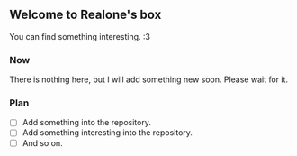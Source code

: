 ## Welcome to Realone's box
You can find something interesting. :3
### Now
There is nothing here, but I will add something new soon. Please wait for it.
### Plan
- [ ] Add something into the repository.
- [ ] Add something interesting into the repository.
- [ ] And so on.
